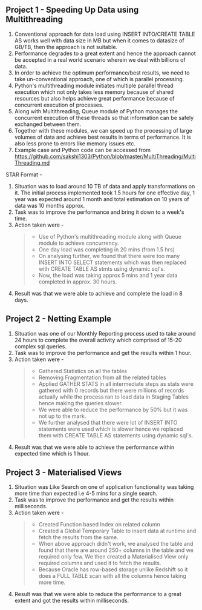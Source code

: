 ## Project 1 - Speeding Up Data using Multithreading

1. Conventional approach for data load using INSERT INTO/CREATE TABLE AS works well with data size in MB but when it comes to datasize of GB/TB, then the approach is not suitable.
2. Performance degrades to a great extent and hence the approach cannot be accepted in a real world scenario wherein we deal with billions of data.
3. In order to achieve the optimum performance/best results, we need to take un-conventional approach, one of which is parallel processing.
4. Python's multithreading module initiates multiple parallel thread execution which not only takes less memory because of shared resources but also helps achieve great performance because of concurrent execution of processes.
5. Along with Multithreading, Queue module of Python manages the concurrent execution of these threads so that information can be safely exchanged between them.
6. Together with these modules, we can speed up the processing of large volumes of data and achieve best results in terms of performance. It is also less prone to errors like memory issues etc.
7. Example case and Python code can be accessed from https://github.com/sakshi1303/Python/blob/master/MultiThreading/MultiThreading.md

STAR Format -

1. Situation was to load around 10 TB of data and apply transformations on it. The initial process implemented took 1.5 hours for one effective day, 1 year was expected around 1 month and total estimation on 10 years of data was 10 months approx.
2. Task was to improve the performance and bring it down to a week's time.
3. Action taken were -
   > - Use of Python's multithreading module along with Queue module to achieve concurrency.
   > - One day load was completing in 20 mins (from 1.5 hrs)
   > - On analysing further, we found that there were too many INSERT INTO SELECT statements which was then replaced with CREATE TABLE AS stmts using dynamic sql's.
   > - Now, the load was taking approx 5 mins and 1 year data completed in approx. 30 hours.
 4. Result was that we were able to achieve and complete the load in 8 days.  

## Project 2 - Netting Example

1. Situation was one of our Monthly Reporting process used to take around 24 hours to complete the overall activity which comprised of 15-20 complex sql queries.
2. Task was to improve the performance and get the results within 1 hour.
3. Action taken were -
   > - Gathered Statistics on all the tables
   > - Removing Fragmentation from all the related tables
   > - Applied GATHER STATS in all intermediate steps as stats were gathered with 0 records but there were millions of records actually while the process ran to load data in Staging Tables hence making the queries slower.
   > - We were able to reduce the performance by 50% but it was not up to the mark.
   > - We further analysed that there were lot of INSERT INTO statements were used which is slower hence we replaced them with CREATE TABLE AS statements using dynamic sql's.
 4. Result was that we were able to achieve the performance within expected time which is 1 hour.  

## Project 3 - Materialised Views

1. Situation was Like Search on one of application functionality was taking more time than expected i.e 4-5 mins for a single search.
2. Task was to improve the performance and get the results within milliseconds.
3. Action taken were -
   > - Created Function based Index on related column
   > - Created a Global Temporary Table to insert data at runtime and fetch the results from the same.
   > - When above approach didn't work, we analysed the table and found that there are around 250+ columns in the table and we required only few. We then created a Materialised View only required columns and used it to fetch the results.
   > - Because Oracle has row-based storage unlike Redshift so it does a FULL TABLE scan with all the columns hence taking more time.
4. Result was that we were able to reduce the performance to a great extent and got the results within milliseconds.
